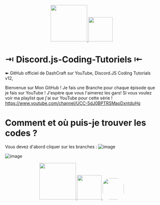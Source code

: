 <div align="center">
  <a href="https://www.youtube.com/channel/UCfOsdb3unk_Xdc058E9NcfQ">
  <img src="https://www.logo.wine/a/logo/YouTube/YouTube-Icon-Full-Color-Logo.wine.svg" alt="" width="120" />
  </a>
  <a href="https://discord.gg/dDTgDfRY">
  <img src="https://cdn.freelogovectors.net/svg09/discord_logo-freelogovectors.net_.svg" alt="" width="80" />
  </a>
  </div>


# ⇥ Discord.js-Coding-Tutoriels ⇤

➽ GitHub officiel de DashCraft sur YouTube, Discord.JS Coding Tutorials v12,

Bienvenue sur Mon GitHub ! Je fais une Branche pour chaque épisode que je fais sur YouTube ! J'espère que vous l'aimerez les gars! Si vous voulez voir ma playlist que j'ai sur YouTube pour cette série !<br/>https://www.youtube.com/channel/UCC-5dJ0BPTRSMaoDxntduHg

# Comment et où puis-je trouver les codes ?

Vous devez d'abord cliquer sur les branches :
![image](https://user-images.githubusercontent.com/59381835/83589891-6241f580-a509-11ea-86a7-5e846d4089a8.png)

![image](https://user-images.githubusercontent.com/59381835/83589430-8bae5180-a508-11ea-975a-ae4fee409fde.png)

<div align="center">
  <a href="https://www.youtube.com/channel/UCfOsdb3unk_Xdc058E9NcfQ">
  <img src="https://www.logo.wine/a/logo/YouTube/YouTube-Icon-Full-Color-Logo.wine.svg" alt="" width="120" />
  </a>
  <a href="https://discord.gg/dDTgDfRY">
  <img src="https://cdn.freelogovectors.net/svg09/discord_logo-freelogovectors.net_.svg" alt="" width="80" />
  </a>
  <img src="https://play-lh.googleusercontent.com/Na6tpXBhckELpKiT8y0rTE6iJeytOHszx3yBdPbVujrjD0uPrZlNq6CgdagSORdhaQ" style="border-radius: 24px;" alt="" width="70" />
</div>
